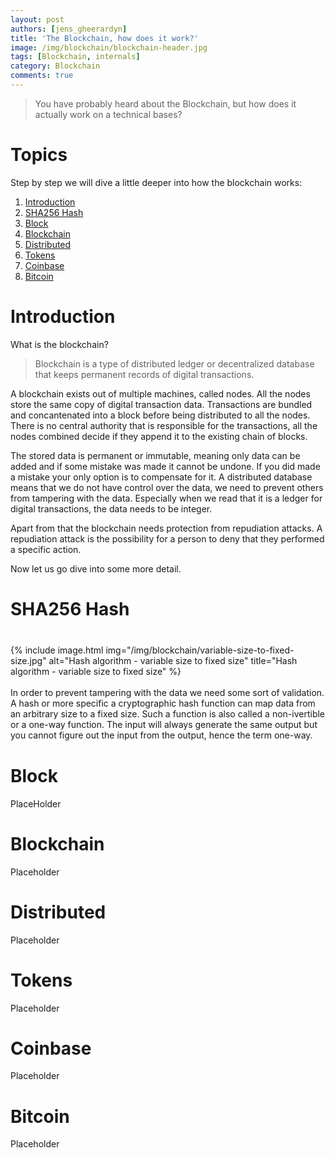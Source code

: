 ```yaml
---
layout: post
authors: [jens_gheerardyn]
title: 'The Blockchain, how does it work?'
image: /img/blockchain/blockchain-header.jpg
tags: [Blockchain, internals]
category: Blockchain
comments: true
---
```



> You have probably heard about the Blockchain, but how does it actually work on a technical bases?

# Topics
Step by step we will dive a little deeper into how the blockchain works:
1. [Introduction](#introduction)
1. [SHA256 Hash](#sha256-hash)
2. [Block](#block)
3. [Blockchain](bBlockchain)
4. [Distributed](#distributed)
5. [Tokens](#tokens)
6. [Coinbase](#coinbase)
7. [Bitcoin](#bitcoin)

# Introduction
What is the blockchain? 

> Blockchain is a type of distributed ledger or decentralized database that keeps permanent records of digital transactions.

A blockchain exists out of multiple machines, called nodes. All the nodes store the same copy of digital transaction data.
Transactions are bundled and concantenated into a block before being distributed to all the nodes.
There is no central authority that is responsible for the transactions, all the nodes combined decide if they append it to the existing chain of blocks.

The stored data is permanent or immutable, meaning only data can be added and if some mistake was made it cannot be undone. If you did made a mistake your only option is to compensate for it. A distributed database means that we do not have control over the data, we need to prevent others from tampering with the data. Especially when we read that it is a ledger for digital transactions, the data needs to be integer. 

Apart from that the blockchain needs protection from repudiation attacks. A repudiation attack is the possibility for a person to deny that they performed a specific action.

Now let us go dive into some more detail.

# SHA256 Hash

<div class="row" style="margin: 2.5rem 0;">
<div class="4u">
{% include image.html img="/img/blockchain/variable-size-to-fixed-size.jpg" alt="Hash algorithm - variable size to fixed size" title="Hash algorithm - variable size to fixed size" %}
</div>
<div class="1u">&nbsp;</div>
<div class="7u">
In order to prevent tampering with the data we need some sort of validation. A hash or more specific a cryptographic hash function can map data from an arbitrary size to a fixed size. Such a function is also called a non-ivertible or a one-way function. The input will always generate the same output but you cannot figure out the input from the output, hence the term one-way. 
</div>
</div>


# Block
PlaceHolder

# Blockchain
Placeholder

# Distributed
Placeholder

# Tokens
Placeholder

# Coinbase
Placeholder

# Bitcoin
Placeholder